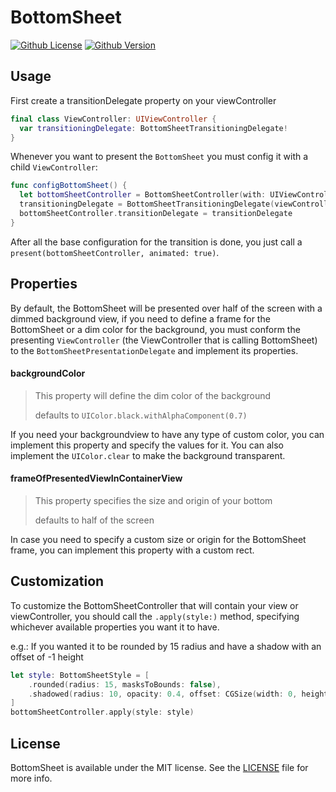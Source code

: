 # BottomSheet
[![Github License](https://img.shields.io/github/license/pogramos/BottomSheet?style=plastic)](https://github.com/pogramos/BottomSheet/blob/master/LICENSE.md) [![Github Version](https://img.shields.io/github/v/release/pogramos/bottomsheet?include_prereleases&sort=semver)](https://github.com/pogramos/BottomSheet/relases)

## Usage

First create a transitionDelegate property on your viewController


```swift
final class ViewController: UIViewController {
  var transitioningDelegate: BottomSheetTransitioningDelegate!
}
```
Whenever you want to present the `BottomSheet` you must config it with a child `ViewController`:

```swift
func configBottomSheet() {
  let bottomSheetController = BottomSheetController(with: UIViewController())
  transitioningDelegate = BottomSheetTransitioningDelegate(viewController: self, presentingViewController: bottomSheetController))
  bottomSheetController.transitionDelegate = transitionDelegate
}
```
After all the base configuration for the transition is done, you just call a `present(bottomSheetController, animated: true)`.

## Properties

By default, the BottomSheet will be presented over half of the screen with a dimmed background view, if you need to define a frame for the BottomSheet or a dim color for the background, you must conform the presenting `ViewController` (the ViewController that is calling BottomSheet) to the `BottomSheetPresentationDelegate` and implement its properties.

#### backgroundColor
> This property will define the dim color of the background
>
> defaults to `UIColor.black.withAlphaComponent(0.7)`

If you need your backgroundview to have any type of custom color, you can implement this property and specify the values for it.
You can also implement the `UIColor.clear` to make the background transparent.

#### frameOfPresentedViewInContainerView
> This property specifies the size and origin of your bottom
>
> defaults to half of the screen

In case you need to specify a custom size or origin for the BottomSheet frame, you can implement this property with a custom rect.


## Customization
To customize the BottomSheetController that will contain your view or viewController, you should call the `.apply(style:)` method, specifying whichever available properties you want it to have.

e.g.:
If you wanted it to be rounded by 15 radius and have a shadow with an offset of -1 height
```swift
let style: BottomSheetStyle = [
    .rounded(radius: 15, masksToBounds: false),
    .shadowed(radius: 10, opacity: 0.4, offset: CGSize(width: 0, height: -1))
]
bottomSheetController.apply(style: style)
```

## License
BottomSheet is available under the MIT license. See the [LICENSE](https://github.com/pogramos/BottomSheet/blob/master/LICENSE.md) file for more info.
